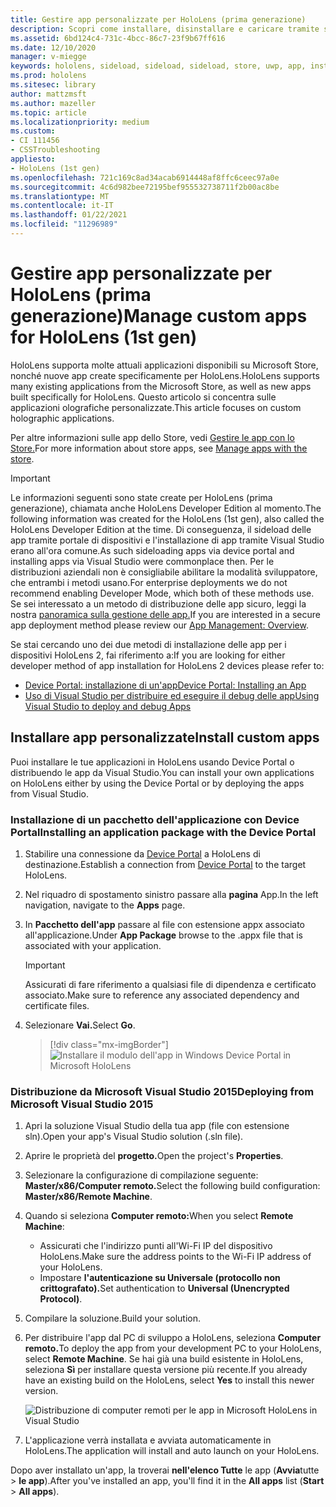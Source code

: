 ```yaml
---
title: Gestire app personalizzate per HoloLens (prima generazione)
description: Scopri come installare, disinstallare e caricare tramite side load app olografiche personalizzate nei dispositivi HoloLens tramite Device Portal e Visual Studio.
ms.assetid: 6bd124c4-731c-4bcc-86c7-23f9b67ff616
ms.date: 12/10/2020
manager: v-miegge
keywords: hololens, sideload, sideload, sideload, store, uwp, app, install
ms.prod: hololens
ms.sitesec: library
author: mattzmsft
ms.author: mazeller
ms.topic: article
ms.localizationpriority: medium
ms.custom:
- CI 111456
- CSSTroubleshooting
appliesto:
- HoloLens (1st gen)
ms.openlocfilehash: 721c169c8ad34acab6914448af8ffc6ceec97a0e
ms.sourcegitcommit: 4c6d982bee72195bef955532738711f2b00ac8be
ms.translationtype: MT
ms.contentlocale: it-IT
ms.lasthandoff: 01/22/2021
ms.locfileid: "11296989"
---
```

# <span data-ttu-id="c9f9c-104">Gestire app personalizzate per HoloLens (prima generazione)</span><span class="sxs-lookup"><span data-stu-id="c9f9c-104">Manage custom apps for HoloLens (1st gen)</span></span>

<span data-ttu-id="c9f9c-105">HoloLens supporta molte attuali applicazioni disponibili su Microsoft Store, nonché nuove app create specificamente per HoloLens.</span><span class="sxs-lookup"><span data-stu-id="c9f9c-105">HoloLens supports many existing applications from the Microsoft Store, as well as new apps built specifically for HoloLens.</span></span> <span data-ttu-id="c9f9c-106">Questo articolo si concentra sulle applicazioni olografiche personalizzate.</span><span class="sxs-lookup"><span data-stu-id="c9f9c-106">This article focuses on custom holographic applications.</span></span>  

<span data-ttu-id="c9f9c-107">Per altre informazioni sulle app dello Store, vedi [Gestire le app con lo Store.](holographic-store-apps.md)</span><span class="sxs-lookup"><span data-stu-id="c9f9c-107">For more information about store apps, see [Manage apps with the store](holographic-store-apps.md).</span></span>

> [!IMPORTANT]
> <span data-ttu-id="c9f9c-108">Le informazioni seguenti sono state create per HoloLens (prima generazione), chiamata anche HoloLens Developer Edition al momento.</span><span class="sxs-lookup"><span data-stu-id="c9f9c-108">The following information was created for the HoloLens (1st gen), also called the HoloLens Developer Edition at the time.</span></span> <span data-ttu-id="c9f9c-109">Di conseguenza, il sideload delle app tramite portale di dispositivi e l'installazione di app tramite Visual Studio erano all'ora comune.</span><span class="sxs-lookup"><span data-stu-id="c9f9c-109">As such sideloading apps via device portal and installing apps via Visual Studio were commonplace then.</span></span> <span data-ttu-id="c9f9c-110">Per le distribuzioni aziendali non è consigliabile abilitare la modalità sviluppatore, che entrambi i metodi usano.</span><span class="sxs-lookup"><span data-stu-id="c9f9c-110">For enterprise deployments we do not recommend enabling Developer Mode, which both of these methods use.</span></span> <span data-ttu-id="c9f9c-111">Se sei interessato a un metodo di distribuzione delle app sicuro, leggi la nostra [panoramica sulla gestione delle app.](app-deploy-overview.md)</span><span class="sxs-lookup"><span data-stu-id="c9f9c-111">If you are interested in a secure app deployment method please review our [App Management: Overview](app-deploy-overview.md).</span></span>
>
> <span data-ttu-id="c9f9c-112">Se stai cercando uno dei due metodi di installazione delle app per i dispositivi HoloLens 2, fai riferimento a:</span><span class="sxs-lookup"><span data-stu-id="c9f9c-112">If you are looking for either developer method of app installation for HoloLens 2 devices please refer to:</span></span>
> - [<span data-ttu-id="c9f9c-113">Device Portal: installazione di un'app</span><span class="sxs-lookup"><span data-stu-id="c9f9c-113">Device Portal: Installing an App</span></span>](https://docs.microsoft.com/windows/mixed-reality/develop/platform-capabilities-and-apis/using-the-windows-device-portal#installing-an-app)
> - [<span data-ttu-id="c9f9c-114">Uso di Visual Studio per distribuire ed eseguire il debug delle app</span><span class="sxs-lookup"><span data-stu-id="c9f9c-114">Using Visual Studio to deploy and debug Apps</span></span>](https://docs.microsoft.com/windows/mixed-reality/develop/platform-capabilities-and-apis/using-visual-studio)

## <span data-ttu-id="c9f9c-115">Installare app personalizzate</span><span class="sxs-lookup"><span data-stu-id="c9f9c-115">Install custom apps</span></span>

<span data-ttu-id="c9f9c-116">Puoi installare le tue applicazioni in HoloLens usando Device Portal o distribuendo le app da Visual Studio.</span><span class="sxs-lookup"><span data-stu-id="c9f9c-116">You can install your own applications on HoloLens either by using the Device Portal or by deploying the apps from Visual Studio.</span></span>

### <span data-ttu-id="c9f9c-117">Installazione di un pacchetto dell'applicazione con Device Portal</span><span class="sxs-lookup"><span data-stu-id="c9f9c-117">Installing an application package with the Device Portal</span></span>

1. <span data-ttu-id="c9f9c-118">Stabilire una connessione da [Device Portal](https://docs.microsoft.com/windows/mixed-reality/using-the-windows-device-portal) a HoloLens di destinazione.</span><span class="sxs-lookup"><span data-stu-id="c9f9c-118">Establish a connection from [Device Portal](https://docs.microsoft.com/windows/mixed-reality/using-the-windows-device-portal) to the target HoloLens.</span></span>

1. <span data-ttu-id="c9f9c-119">Nel riquadro di spostamento sinistro passare alla **pagina** App.</span><span class="sxs-lookup"><span data-stu-id="c9f9c-119">In the left navigation, navigate to the **Apps** page.</span></span>

1. <span data-ttu-id="c9f9c-120">In **Pacchetto dell'app** passare al file con estensione appx associato all'applicazione.</span><span class="sxs-lookup"><span data-stu-id="c9f9c-120">Under **App Package** browse to the .appx file that is associated with your application.</span></span>

   > [!IMPORTANT]
   > <span data-ttu-id="c9f9c-121">Assicurati di fare riferimento a qualsiasi file di dipendenza e certificato associato.</span><span class="sxs-lookup"><span data-stu-id="c9f9c-121">Make sure to reference any associated dependency and certificate files.</span></span>

1. <span data-ttu-id="c9f9c-122">Selezionare **Vai.**</span><span class="sxs-lookup"><span data-stu-id="c9f9c-122">Select **Go**.</span></span>

   > [!div class="mx-imgBorder"]
   > ![Installare il modulo dell'app in Windows Device Portal in Microsoft HoloLens](images/deviceportal-appmanager.jpg)

### <span data-ttu-id="c9f9c-124">Distribuzione da Microsoft Visual Studio 2015</span><span class="sxs-lookup"><span data-stu-id="c9f9c-124">Deploying from Microsoft Visual Studio 2015</span></span>

1. <span data-ttu-id="c9f9c-125">Apri la soluzione Visual Studio della tua app (file con estensione sln).</span><span class="sxs-lookup"><span data-stu-id="c9f9c-125">Open your app's Visual Studio solution (.sln file).</span></span>

1. <span data-ttu-id="c9f9c-126">Aprire le proprietà del **progetto.**</span><span class="sxs-lookup"><span data-stu-id="c9f9c-126">Open the project's **Properties**.</span></span>

1. <span data-ttu-id="c9f9c-127">Selezionare la configurazione di compilazione seguente: **Master/x86/Computer remoto.**</span><span class="sxs-lookup"><span data-stu-id="c9f9c-127">Select the following build configuration: **Master/x86/Remote Machine**.</span></span>

1. <span data-ttu-id="c9f9c-128">Quando si seleziona **Computer remoto:**</span><span class="sxs-lookup"><span data-stu-id="c9f9c-128">When you select **Remote Machine**:</span></span>
   - <span data-ttu-id="c9f9c-129">Assicurati che l'indirizzo punti all'Wi-Fi IP del dispositivo HoloLens.</span><span class="sxs-lookup"><span data-stu-id="c9f9c-129">Make sure the address points to the Wi-Fi IP address of your HoloLens.</span></span>
   - <span data-ttu-id="c9f9c-130">Impostare **l'autenticazione su Universale (protocollo non crittografato).**</span><span class="sxs-lookup"><span data-stu-id="c9f9c-130">Set authentication to **Universal (Unencrypted Protocol)**.</span></span>
   
1. <span data-ttu-id="c9f9c-131">Compilare la soluzione.</span><span class="sxs-lookup"><span data-stu-id="c9f9c-131">Build your solution.</span></span>

1. <span data-ttu-id="c9f9c-132">Per distribuire l'app dal PC di sviluppo a HoloLens, seleziona **Computer remoto.**</span><span class="sxs-lookup"><span data-stu-id="c9f9c-132">To deploy the app from your development PC to your HoloLens, select **Remote Machine**.</span></span> <span data-ttu-id="c9f9c-133">Se hai già una build esistente in HoloLens, seleziona **Sì** per installare questa versione più recente.</span><span class="sxs-lookup"><span data-stu-id="c9f9c-133">If you already have an existing build on the HoloLens, select **Yes** to install this newer version.</span></span>  

   ![Distribuzione di computer remoti per le app in Microsoft HoloLens in Visual Studio](images/vs2015-remotedeployment.jpg)  
   
1. <span data-ttu-id="c9f9c-135">L'applicazione verrà installata e avviata automaticamente in HoloLens.</span><span class="sxs-lookup"><span data-stu-id="c9f9c-135">The application will install and auto launch on your HoloLens.</span></span>

<span data-ttu-id="c9f9c-136">Dopo aver installato un'app, la troverai **nell'elenco Tutte** le app (**Avvia**tutte  >  **le app**).</span><span class="sxs-lookup"><span data-stu-id="c9f9c-136">After you've installed an app, you'll find it in the **All apps** list (**Start** > **All apps**).</span></span>
